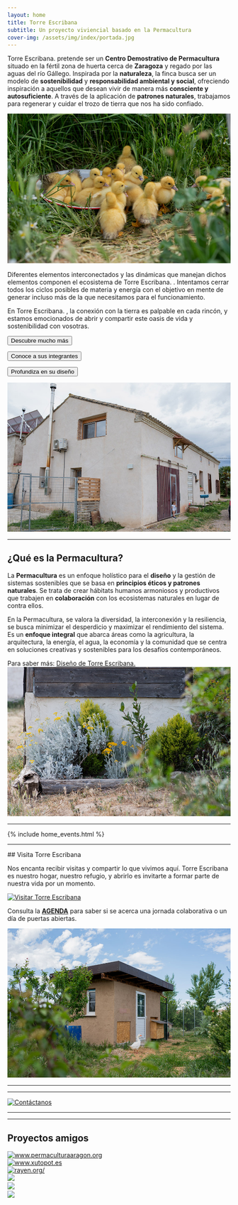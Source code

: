 ```yaml
---
layout: home
title: Torre Escribana
subtitle: Un proyecto viviencial basado en la Permacultura
cover-img: /assets/img/index/portada.jpg 
---
```


<link rel="icon" href="..\assets\img\favicon.png" type="image/x-icon">

<span class="letralogo"> Torre Escribana. </span> pretende ser un **Centro Demostrativo de Permacultura** situado en la fértil zona de huerta cerca de **Zaragoza** y regado por las aguas del río Gállego. Inspirada por la **naturaleza**, la finca busca ser un modelo de **sostenibilidad** y **responsabilidad ambiental y social**, ofreciendo inspiración a aquellos que desean vivir de manera más **consciente y autosuficiente**. A través de la aplicación de **patrones naturales**, trabajamos para regenerar y cuidar el trozo de tierra que nos ha sido confiado.

![](assets\img\proyecto\nuevas\patitos.jpg)

Diferentes elementos interconectados y las dinámicas que manejan dichos elementos componen el ecosistema de <span class="letralogo"> Torre Escribana. </span>. Intentamos cerrar todos los ciclos posibles de materia y energía con el objetivo en mente de generar incluso más de la que necesitamos para el funcionamiento. 

En <span class="letralogo"> Torre Escribana. </span>, la conexión con la tierra es palpable en cada rincón, y estamos emocionados de abrir y compartir este oasis de vida y sostenibilidad con vosotras.



<a href="{{ '/proyecto ' | absolute_url  }}" ><button class="letralogo">Descubre mucho más</button>   </a>

<a href="{{ '/nosotras ' | absolute_url  }}" ><button class="letralogo">Conoce a sus integrantes</button>   </a>

<a href="{{ '/diseno ' | absolute_url  }}" ><button class="letralogo">Profundiza en su diseño</button>   </a>


![](assets\img\proyecto\nuevas\fachada.jpg)

<hr>

## ¿Qué es la Permacultura?

La **Permacultura** es un enfoque holístico para el **diseño** y la gestión de sistemas sostenibles que se basa en **principios éticos y patrones naturales**. Se trata de crear hábitats humanos armoniosos y productivos que trabajen en **colaboración** con los ecosistemas naturales en lugar de contra ellos.

En la Permacultura, se valora la diversidad, la interconexión y la resiliencia, se busca minimizar el desperdicio y maximizar el rendimiento del sistema. Es un **enfoque integral** que abarca áreas como la agricultura, la arquitectura, la energía, el agua, la economía y la comunidad que se centra en soluciones creativas y sostenibles para los desafíos contemporáneos.

Para saber más: <a href="{{ '/diseno ' | absolute_url  }}" class="button" type="button" target="_blank">Diseño de <span class="letralogo"> Torre Escribana. </span>
  </a>
![](assets\img\proyecto\nuevas\parterre.jpg)


<hr> 
{% include home_events.html %}


<!-- {% include home_posts.html %} -->
<br>
<hr> 
## Visita Torre Escribana

Nos encanta recibir visitas y compartir lo que vivimos aquí. 
<span class="letralogo">Torre Escribana</span> es nuestro hogar, nuestro refugio, 
y abrirlo es invitarte a formar parte de nuestra vida por un momento.

<div class="contenedor-un-boton">
  <a href="{{ '/visitas' | absolute_url }}" class="boton-visita">
    <img src="{{ '/assets/img/otros/visitatorre.png' | absolute_url }}" alt="Visitar Torre Escribana">
  </a>
</div>

Consulta la <a href="{{ '/agenda' | absolute_url }}"><strong>AGENDA</strong></a> 
para saber si se acerca una jornada colaborativa o un día de puertas abiertas.

![](assets\img\proyecto\nuevas\gallinero1.jpg)
<hr>
<hr>

<div class="contenedor-un-boton">
  <a href="{{ '/contacto' | absolute_url }}" class="boton-visita">
    <img src="{{ '/assets/img/otros/botoncontacta.png' | absolute_url }}" alt="Contáctanos">
  </a>
</div>

<hr>
<hr>




## Proyectos amigos
<div class="centrado">
  <div class="zoom-basico">
    <a href="http://www.permaculturaaragon.org/" target=_blank>  
      <img class="img2"
        src="{{ '/assets/img/links/permacultura-aragon-logo.png' | absolute_url  }}" alt="www.permaculturaaragon.org"/> 
    </a>
  </div>
    <div class="zoom-basico">
    <a href="http://xutopot.es/" target=_blank>  
      <img class="img2"
        src="{{ '/assets/img/links/xutopot.png' | absolute_url  }}" alt="www.xutopot.es"/> 
    </a>
  </div>
  <div class="zoom-basico">
    <a href="https://rayen.org/" target=_blank>  
      <img class="img2"
        src="{{ '/assets/img/links/rayen.png' | absolute_url  }}" alt="rayen.org/"/> 
    </a>
  </div>


  <div class="zoom-basico">
    <a href="https://www.coopernat.com/" target=_blank>  
      <img class="img2"
        src="{{ '/assets/img/links/coopernat.png' | absolute_url  }}"  />      
      </a>
  </div>

   <div class="zoom-basico">
    <a href="https://www.instagram.com/pernatura/?hl=es" target=_blank>  
      <img class="img2"
        src="{{ '/assets/img/links/pernatura.png' | absolute_url  }}"  />      
      </a>
  </div>

   <div class="zoom-basico">
    <a href="https://academiapermaculturaibera.org/" target=_blank>  
      <img class="img2"
        src="{{ '/assets/img/links/academia.png' | absolute_url  }}"  />      
      </a>
  </div>

  

</div>




